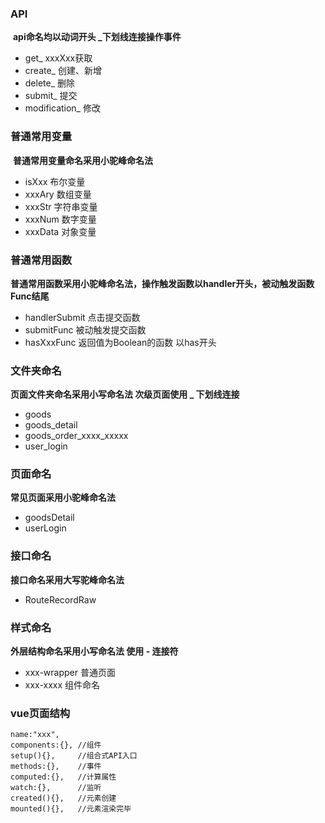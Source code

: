 ### API

​	**api命名均以动词开头 _下划线连接操作事件**

- get_ xxxXxx获取
- create_  创建、新增
- delete_  删除
- submit_  提交
- modification_  修改

### 普通常用变量

​	**普通常用变量命名采用小驼峰命名法**

- isXxx 布尔变量
- xxxAry 数组变量
- xxxStr 字符串变量
- xxxNum 数字变量
- xxxData 对象变量

### 普通常用函数

​	**普通常用函数采用小驼峰命名法，操作触发函数以handler开头，被动触发函数Func结尾**

- handlerSubmit 点击提交函数
- submitFunc 被动触发提交函数
- hasXxxFunc 返回值为Boolean的函数 以has开头



### 文件夹命名

**页面文件夹命名采用小写命名法 次级页面使用 _ 下划线连接**

- goods
- goods_detail
- goods_order_xxxx_xxxxx
- user_login



### 页面命名

**常见页面采用小驼峰命名法**

- goodsDetail
- userLogin



### 接口命名

**接口命名采用大写驼峰命名法**

- RouteRecordRaw





### 样式命名

**外层结构命名采用小写命名法 使用 - 连接符**

- xxx-wrapper 普通页面
- xxx-xxxx 组件命名



### vue页面结构

```tsx
name:"xxx",
components:{}, //组件
setup(){},     //组合式API入口
methods:{},    //事件
computed:{},   //计算属性
watch:{},      //监听
created(){},   //元素创建
mounted(){},   //元素渲染完毕
```

